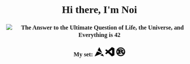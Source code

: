 <h1 align="center" style="font-family:ubuntu;">Hi there, I'm Noi</h1>
<h3 align="center" style="font-family:ubuntu;"><img src="https://readme-typing-svg.herokuapp.com?font=Ubuntu&size=17&pause=100000&color=747474&width=610&height=25&lines=The+Answer+to+the+Ultimate+Question+of+Life%2C+the+Universe%2C+and+Everything+is+42" alt="The Answer to the Ultimate Question of Life, the Universe, and Everything is 42"/></h3>
<h3 align="center" style="font-family:ubuntu;">My set:
<img width="25" height="25" title="Arch Linux" src="./artix.svg">
<img width="25" height="25" title="Visual Studio Code" src="./vs-code.svg">
<img width="25" height="25" title="Rust" src="./rust.svg">
